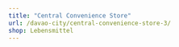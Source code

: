 ```yaml
---
title: "Central Convenience Store"
url: /davao-city/central-convenience-store-3/
shop: Lebensmittel
---
```

